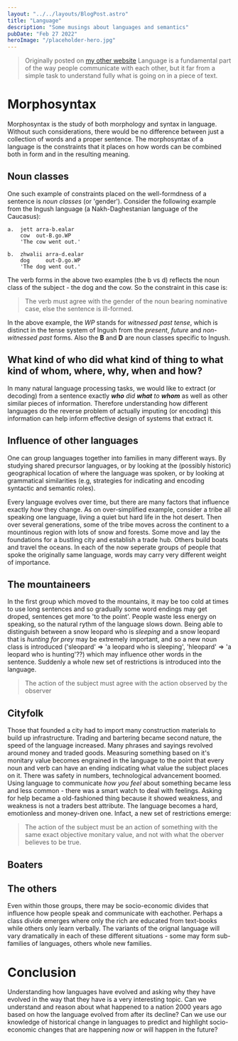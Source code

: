 ```yaml
---
layout: "../../layouts/BlogPost.astro"
title: "Language"
description: "Some musings about languages and semantics"
pubDate: "Feb 27 2022"
heroImage: "/placeholder-hero.jpg"
---
```

> Originally posted on [my other website](https://tybednext.vercel.app/)
Language is a fundamental part of the way people communicate with each other, but it far from a simple task to understand fully what is going on in a piece of text.

# Morphosyntax
Morphosyntax is the study of both morphology and syntax in language. Without such considerations, there would be no difference between just a collection of words and a proper sentence. The morphosyntax of a language is the constraints that it places on how words can be combined both in form and in the resulting meaning.

## Noun classes
One such example of constraints placed on the well-formdness of a sentence is _noun classes_ (or 'gender'). Consider the following example from the Ingush language (a Nakh-Daghestanian language of the Caucasus):
```
a.  jett arra-b.ealar
    cow  out-B.go.WP
    'The cow went out.'

b.  zhwalii arra-d.ealar
    dog     out-D.go.WP
    'The dog went out.'
```
The verb forms in the above two examples (the b vs d) reflects the noun class of the subject - the dog and the cow. So the constraint in this case is:

> The verb must agree with the gender of the noun bearing nominative case, else the sentence is ill-formed.

In the above example, the _WP_ stands for _witnessed past tense_, which is distinct in the tense system of Ingush from the _present_, _future_ and _non-witnessed past_ forms. Also the **B** and **D** are noun classes specific to Ingush.

## What kind of who did what kind of thing to what kind of whom, where, why, when and how?

In many natural language processing tasks, we would like to extract (or decoding) from a sentence exactly _**who** did **what** to **whom**_ as well as other similar pieces of information. Therefore understanding how different languages do the reverse problem of actually imputing (or encoding) this information can help inform effective design of systems that extract it.

## Influence of other languages

One can group languages together into families in many different ways. By studying shared precursor languages, or by looking at the (possibly historic) geographical location of where the language was spoken, or by looking at grammatical similarities (e.g, strategies for indicating and encoding syntactic and semantic roles). 

Every language evolves over time, but there are many factors that influence exactly _how_ they change. As on over-simplified example, consider a tribe all speaking one language, living a quiet but hard life in the hot desert. Then over several generations, some of the tribe moves across the continent to a mountinous region with lots of snow and forests. Some move and lay the foundations for a bustling city and establish a trade hub. Others build boats and travel the oceans.
In each of the now seperate groups of people that spoke the originally same language, words may carry very different weight of importance. 

## The mountaineers
In the first group which moved to the mountains, it may be too cold at times to use long sentences and so gradually some word endings may get droped, sentences get more 'to the point'. People waste less energy on speaking, so the natural rythm of the language slows down. Being able to distinguish between a snow leopard who is _sleeping_ and a snow leopard that is _hunting for prey_ may be extremely important, and so a new noun class is introduced ('sleopard' => 'a leopard who is sleeping', 'hleopard' => 'a leopard who is hunting'??) which may influence other words in the sentence. Suddenly a whole new set of restrictions is introduced into the language. 
> The action of the subject must agree with the action observed by the observer

## Cityfolk
Those that founded a city had to import many construction materials to build up infrastructure. Trading and bartering became second nature, the speed of the language increased. Many phrases and sayings revolved around money and traded goods. Measuring something based on it's monitary value becomes engrained in the language to the point that every noun and verb can have an ending indicating what value the subject places on it. There was safety in numbers, technological advancement boomed. Using language to communicate _how you feel_ about something became less and less common - there was a smart watch to deal with feelings. Asking for help became a old-fashioned thing because it showed weakness, and weakness is not a traders best attribute. The language becomes a hard, emotionless and money-driven one. Infact, a new set of restrictions emerge:
> The action of the subject must be an action of something with the same exact objective monitary value, and not with what the oberver believes to be true.

## Boaters



## The others
 Even within those groups, there may be socio-economic divides that influence how people speak and communicate with eachother. Perhaps a class divide emerges where only the rich are educated from text-books while others only learn verbally. The variants of the orignal language will vary dramatically in each of these different situations - some may form sub-families of languages, others whole new families.

# Conclusion

Understanding how languages have evolved and asking why they have evolved in the way that they have is a very interesting topic. Can we understand and reason about what happened to a nation 2000 years ago based on how the language evolved from after its decline? Can we use our knowledge of historical change in languages to predict and highlight socio-economic changes that are happening _now_ or will happen in the future?
